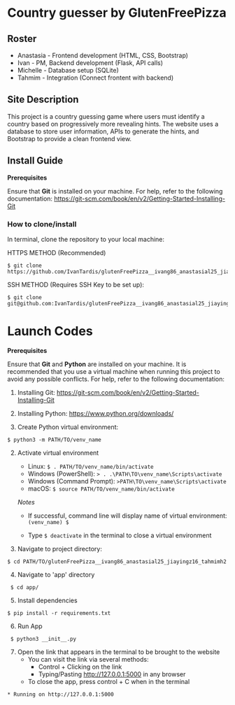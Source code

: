 # Country guesser by GlutenFreePizza

## Roster
- Anastasia - Frontend development (HTML, CSS, Bootstrap)
- Ivan - PM, Backend development (Flask, API calls)
- Michelle - Database setup (SQLite)
- Tahmim - Integration (Connect frontent with backend)

## Site Description

This project is a country guessing game where users must identify a country based on progressively more revealing hints. The website uses a database to store user information, APIs to generate the hints, and Bootstrap to provide a clean frontend view. 

## Install Guide

**Prerequisites**

Ensure that **Git** is installed on your machine. For help, refer to the following documentation: https://git-scm.com/book/en/v2/Getting-Started-Installing-Git 

### How to clone/install

In terminal, clone the repository to your local machine: 

HTTPS METHOD (Recommended)

```
$ git clone https://github.com/IvanTardis/glutenFreePizza__ivang86_anastasial25_jiayingz16_tahmimh2.git      
```

SSH METHOD (Requires SSH Key to be set up):

```
$ git clone git@github.com:IvanTardis/glutenFreePizza__ivang86_anastasial25_jiayingz16_tahmimh2.git
```

# Launch Codes

**Prerequisites**

Ensure that **Git** and **Python** are installed on your machine. It is recommended that you use a virtual machine when running this project to avoid any possible conflicts. For help, refer to the following documentation:
   1. Installing Git: https://git-scm.com/book/en/v2/Getting-Started-Installing-Git 
   2. Installing Python: https://www.python.org/downloads/

1. Create Python virtual environment:

```
$ python3 -m PATH/TO/venv_name
```

2. Activate virtual environment 

   - Linux: `$ . PATH/TO/venv_name/bin/activate`
   - Windows (PowerShell): `> . .\PATH\TO\venv_name\Scripts\activate`
   - Windows (Command Prompt): `>PATH\TO\venv_name\Scripts\activate`
   - macOS: `$ source PATH/TO/venv_name/bin/activate`

   *Notes*

   - If successful, command line will display name of virtual environment: `(venv_name) $ `

   - Type `$ deactivate` in the terminal to close a virtual environment

3. Navigate to project directory:

```
$ cd PATH/TO/glutenFreePizza__ivang86_anastasial25_jiayingz16_tahmimh2
```
 
4. Navigate to 'app' directory

```
 $ cd app/
```
5. Install dependencies

```
$ pip install -r requirements.txt
```

6. Run App

```
 $ python3 __init__.py
```
7. Open the link that appears in the terminal to be brought to the website
    - You can visit the link via several methods:
        - Control + Clicking on the link
        - Typing/Pasting http://127.0.0.1:5000 in any browser
    - To close the app, press control + C when in the terminal

```    
* Running on http://127.0.0.1:5000
``` 
